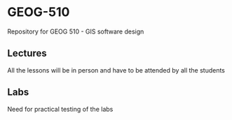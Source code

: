 # GEOG-510
Repository for GEOG 510 - GIS software design




## Lectures
All the lessons will be in person and have to be attended by all the students
## Labs

Need for practical testing of the labs
